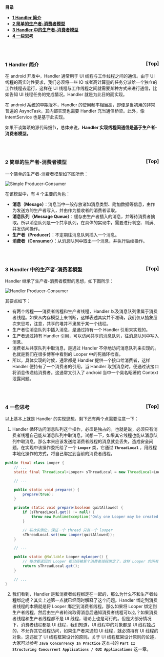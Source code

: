 <a name="index">**目录**</a>

- <a href="#ch1">**1 Handler 简介**</a>
- <a href="#ch2">**2 简单的生产者-消费者模型**</a>
- <a href="#ch3">**3 Handler 中的生产者-消费者模型**</a>
- <a href="#ch4">**4 一些思考**</a>

<br>
<br>

### <a name="ch1">1 Handler 简介</a><a style="float:right;text-decoration:none;" href="#index">[Top]</a>

在 android 开发中，Handler 通常用于 UI 线程与工作线程之间的通信。由于 UI 线程的高实时性要求，我们必须将一些 IO 或者高计算量的任务分派给一个独立的工作线程去运行，这样在 UI 线程与工作线程之间就需要某种方式来进行通信，比如告知 UI 线程任务的完成情况。Handler 就是为此目的而实现。

在 android 系统的早期版本，Handler 的使用频率相当高，即便是当初用的非常普遍的 AsyncTask，其内部实现也需要 Handler 充当通信桥梁。此外，像 IntentService 也是基于此实现。

如果不谈繁琐的源代码细节，总体来说，**Handler 实现线程间通信是基于生产者-消费者模型。**

<br>
<br>

### <a name="ch2">2 简单的生产者-消费者模型</a><a style="float:right;text-decoration:none;" href="#index">[Top]</a>

一个简单的生产者-消费者模型如下图所示：

![Simple Producer-Consumer](https://raw.githubusercontent.com/huanzhiyazi/articles/master/%E6%8A%80%E6%9C%AF/android/%E7%BA%BF%E7%A8%8B%E9%97%B4%E9%80%9A%E4%BF%A1%E6%A8%A1%E5%9E%8B%E2%80%94%E2%80%94Handler/images/simple_producer_consumer.png "Simple Producer-Consumer")

在该模型中，有 4 个主要的角色：

- **消息（Mesage）**：消息当中一般存放诸如消息类型、附加数据等信息，由作为发送方的生产者写入，并由作为接收者的消费者读取。
- **消息队列（Message Queue）**：缓存由生产者插入的消息，并等待消费者摘取。所以消息队列是一个共享队列，在具体的实现中，需要进行判空、判满、并发访问操作。
- **生产者（Producer）**：不定期往消息队列插入一个消息。
- **消费者（Consumer）**：从消息队列中取出一个消息，并执行后续操作。

<br>
<br>

### <a name="ch3">3 Handler 中的生产者-消费者模型</a><a style="float:right;text-decoration:none;" href="#index">[Top]</a>

Handler 继承了生产者-消费者模型的思想，如下图所示：

![Handler Producer-Consumer](https://raw.githubusercontent.com/huanzhiyazi/articles/master/%E6%8A%80%E6%9C%AF/android/%E7%BA%BF%E7%A8%8B%E9%97%B4%E9%80%9A%E4%BF%A1%E6%A8%A1%E5%9E%8B%E2%80%94%E2%80%94Handler/images/handler_producer_consumer.png "Handler Producer-Consumer")

其要点如下：

- 有两个线程——消费者线程和生产者线程，Handler 以及消息队列隶属于消费者线程。如果从内存模型上来判断，这样表述其实并不准确，我们仅从抽象层次来思考，注意，共享的堆并不隶属于某一个线程。
- 生产者往消息队列中插入消息，是通过持有一个 Handler 引用来实现的。
- 生产者通过持有 Handler 引用，可以访问共享的消息队列，往消息队列中写入消息。
- 消费者从共享队列中取消息，是通过 Handler 不停地访问消息队列来实现的。也就是我们在很多博客中看到的 Looper 中的死循环检查。
- 所以，具体实现的时候，通常都是 Handler 提供一个接口给消费者，这样 Handler 便持有了一个消费者的引用，当 Handler 取到消息时，便通过该接口将消息传递给消费者。这通常又引入了 android 当中一个臭名昭著的 Context 泄露问题。

<br>
<br>

### <a name="ch4">4 一些思考</a><a style="float:right;text-decoration:none;" href="#index">[Top]</a>

以上基本上就是 Handler 的实现思想。剩下还有两个点需要注意一下：

1. Handler 循环访问消息队列这个操作，必须是独占的。也就是说，必须只有消费者线程自己能从消息队列中取消息，试想一下，如果其它线程也能从消息队列中取消息，那么本来应该发送给消费者线程的消息就会丢失，造成安全问题。在实现中该操作委托给了一个 **```Looper```** 类，它通过 **```ThreadLocal```** ，用线程本地化操作的方式，将自己绑定到当前的消费者线程。

```java
public final class Looper {
    // ...
    static final ThreadLocal<Looper> sThreadLocal = new ThreadLocal<Looper>();

    // ...

    public static void prepare() {
        prepare(true);
    }

    private static void prepare(boolean quitAllowed) {
        if (sThreadLocal.get() != null) {
            throw new RuntimeException("Only one Looper may be created per thread");
        }

        // 初次实例化，保证一个 thread 只有一个 looper
        sThreadLocal.set(new Looper(quitAllowed));
    }

    // ...

    public static @Nullable Looper myLooper() {
        // 每次都返回的 Looper 都已经被某个消费者线程绑定了，这样 Looper 的所有操作都限定在这个线程里
        return sThreadLocal.get();
    }

    // ...
}
```

2. 我们看到，Handler 是和消费者线程绑定在一起的，那么为什么不和生产者线程绑定呢？其实上述第一点就已经同时解释了这个问题。Handler 绑定到消费者线程的本质就是将 Looper 绑定到消费者线程。那么如果将 Looper 绑定到生产者线程，然后由生产者轮询取得消息后通知消费者线程可以么？如果消费者线程和生产者线程都不是 UI 线程，理论上也是可行的。但是大部分情况下，消费者线程都是 UI 线程，我们知道，UI 线程中的对象都是 UI 线程独占的，不允许其它线程访问，如果生产者来通知 UI 线程，就必须持有 UI 线程的对象，这违反了 UI 线程框架设计的原则。关于 UI 线程框架设计原则的论述，大家可以参考 **```Java Concurrency In Practice```** 这本书的 **```Part II Structuring Concurrent Applications / GUI Appliacations```** 这一章。
